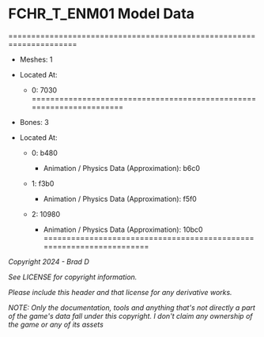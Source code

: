 # FCHR_T_ENM01 Model Data
=====================================================================

* Meshes: 1

* Located At:

  * 0: 7030
=====================================================================

* Bones: 3

* Located At:

  * 0: b480

    * Animation / Physics Data (Approximation): b6c0

  * 1: f3b0

    * Animation / Physics Data (Approximation): f5f0

  * 2: 10980

    * Animation / Physics Data (Approximation): 10bc0
=====================================================================

*Copyright 2024 - Brad D*

*See LICENSE for copyright information.*

*Please include this header and that license for any derivative works.*

*NOTE: Only the documentation, tools and anything that's not directly a part of the game's data fall under this copyright. I don't claim any ownership of the game or any of its assets*
